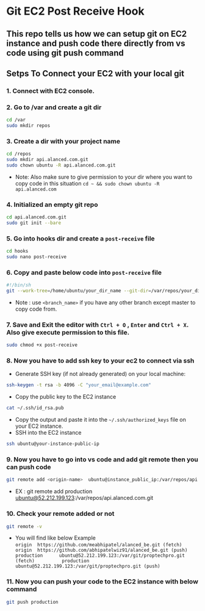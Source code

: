 # Git EC2 Post Receive Hook
This repo tells us how we can setup git on EC2 instance and push code there directly from vs code using git push command
---

## Setps To Connect your EC2 with your local git 

### 1. Connect with EC2 console.

### 2. Go to /var and create a git dir
```sh
cd /var
sudo mkdir repos
```

### 3. Create a dir with your project name
```sh
cd /repos
sudo mkdir api.alanced.com.git
sudo chown ubuntu -R api.alanced.com.git
```
- Note: Also make sure to give permission to your dir where you want to copy code in this situation `cd ~ && sudo chown ubuntu -R api.alanced.com`

### 4. Initialized an empty git repo
```sh
cd api.alanced.com.git
sudo git init --bare
```

### 5. Go into hooks dir and create a `post-receive` file 
```sh
cd hooks 
sudo nano post-receive
```

### 6. Copy and paste below code into `post-receive` file
```sh
#!/bin/sh
git --work-tree=/home/ubuntu/your_dir_name --git-dir=/var/repos/your_dir_name.git checkout -f <branch_name>
```
- Note : use `<branch_name>` if you have any other branch except master to copy code from.

  
### 7. Save and Exit the editor with `Ctrl + O` , `Enter` and `Ctrl + X`. Also give execute permission to this file.
```sh
sudo chmod +x post-receive
```

### 8. Now you have to add ssh key to your ec2 to connect via ssh
- Generate SSH key (if not already generated) on your local machine:
```sh
ssh-keygen -t rsa -b 4096 -C "your_email@example.com"
```
- Copy the public key to the EC2 instance
```sh
cat ~/.ssh/id_rsa.pub
```
- Copy the output and paste it into the `~/.ssh/authorized_keys` file on your EC2 instance.
- SSH into the EC2 instance
```sh
ssh ubuntu@your-instance-public-ip
```

### 9. Now you have to go into vs code and add git remote then you can push code
```sh
git remote add <origin-name>  ubuntu@instance_public_ip:/var/repos/api.alanced.com.git
```
- EX : git remote add production ubuntu@52.212.199.123:/var/repos/api.alanced.com.git

### 10. Check your  remote added or not 
```sh
git remote -v
```
- You will find like below Example  
`origin  https://github.com/meabhipatel/alanced_be.git (fetch)  
origin  https://github.com/abhipatelwiz91/alanced_be.git (push)    
production      ubuntu@52.212.199.123:/var/git/proptechpro.git (fetch)         
production      ubuntu@52.212.199.123:/var/git/proptechpro.git (push) `

### 11. Now you can push your code to the EC2 instance with below command
```sh
git push production
```

